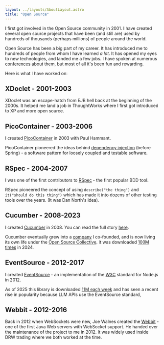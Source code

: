 ```yaml
---
layout: ../layouts/AboutLayout.astro
title: "Open Source"
---
```


I first got involved in the Open Source community in 2001. I have created several open source projects that have been (and still are) used by hundreds of thousands (perhaps millions) of people around the world.

Open Source has been a big part of my career. It has introduced me to hundreds of people from whom I have learned *a lot*. It has opened my eyes to new technologies, and landed me a few jobs. I have spoken at numerous [conferences](/speaking) about them, but most of all it's been fun and rewarding.

Here is what I have worked on:

## XDoclet - 2001-2003

XDoclet was an escape-hatch from EJB hell back at the beginning of the 2000s. It helped me land a job in ThoughtWorks where I first got introduced to XP and more open source.

## PicoContainer - 2003-2006

I created [PicoContainer](http://picocontainer.com/) in 2003 with Paul Hammant.

PicoContainer pioneered the ideas behind [dependency injection](https://www.martinfowler.com/articles/injection.html) (before Spring) - a software pattern for loosely coupled and testable software.

## RSpec - 2004-2007

I was one of the first contributors to [RSpec](https://rspec.info/) - the first popular BDD tool.

RSpec pioneered the concept of using `describe("the thing")` and `it("should do this thing")` which has made it into dozens of other testing tools over the years. (It was Dan North's idea).

## Cucumber - 2008-2023

I created [Cucumber](https://cucumber.io/) in 2008. You can read the full story [here](https://www.quora.com/Why-is-the-Cucumber-tool-for-BDD-named-as-such).

Cucumber eventually grew into a [company](/entrepreneurship) I co-founded, and is now living its own life under the [Open Source Collective](https://opencollective.com/cucumber). It was downloaded [100M times](https://cucumber.io/sponsors) in 2024.

## EventSource - 2012-2017

I created [EventSource](https://www.npmjs.com/package/eventsource) - an implementation of the [W3C](https://html.spec.whatwg.org/multipage/server-sent-events.html#the-eventsource-interface) standard for Node.js in 2012.

As of 2025 this library is downloaded [11M each week](https://www.npmjs.com/package/eventsource) and has seen a recent rise in popularity because LLM APIs use the EventSource standard,

## Webbit - 2012-2016

Back in 2012 when WebSockets were new, Joe Walnes created the [Webbit](http://webbitserver.org/) - one of the first Java Web servers with WebSocket support. He handed over the maintenance of the project to me in 2012. It was widely used inside DRW trading where we both worked at the time.
